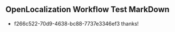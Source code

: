 ## OpenLocalization Workflow Test MarkDown
* f266c522-70d9-4638-bc88-7737e3346ef3 thanks!

<!--HONumber=Jul16_HO2-->



